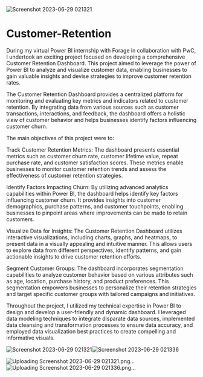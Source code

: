 ![Screenshot 2023-06-29 021321](https://github.com/mohit234567/Customer-Retention/assets/77202377/6bb788ec-e306-4f6a-9281-38f022a1c024)
# Customer-Retention

During my virtual Power BI internship with Forage in collaboration with PwC, I undertook an exciting project focused on developing a comprehensive Customer Retention Dashboard. This project aimed to leverage the power of Power BI to analyze and visualize customer data, enabling businesses to gain valuable insights and devise strategies to improve customer retention rates.

The Customer Retention Dashboard provides a centralized platform for monitoring and evaluating key metrics and indicators related to customer retention. By integrating data from various sources such as customer transactions, interactions, and feedback, the dashboard offers a holistic view of customer behavior and helps businesses identify factors influencing customer churn.

The main objectives of this project were to:

Track Customer Retention Metrics: The dashboard presents essential metrics such as customer churn rate, customer lifetime value, repeat purchase rate, and customer satisfaction scores. These metrics enable businesses to monitor customer retention trends and assess the effectiveness of customer retention strategies.

Identify Factors Impacting Churn: By utilizing advanced analytics capabilities within Power BI, the dashboard helps identify key factors influencing customer churn. It provides insights into customer demographics, purchase patterns, and customer touchpoints, enabling businesses to pinpoint areas where improvements can be made to retain customers.

Visualize Data for Insights: The Customer Retention Dashboard utilizes interactive visualizations, including charts, graphs, and heatmaps, to present data in a visually appealing and intuitive manner. This allows users to explore data from different perspectives, identify patterns, and gain actionable insights to drive customer retention efforts.

Segment Customer Groups: The dashboard incorporates segmentation capabilities to analyze customer behavior based on various attributes such as age, location, purchase history, and product preferences. This segmentation empowers businesses to personalize their retention strategies and target specific customer groups with tailored campaigns and initiatives.

Throughout the project, I utilized my technical expertise in Power BI to design and develop a user-friendly and dynamic dashboard. I leveraged data modeling techniques to integrate disparate data sources, implemented data cleansing and transformation processes to ensure data accuracy, and employed data visualization best practices to create compelling and informative visuals.


![Screenshot 2023-06-29 021321](https://github.com/mohit234567/Customer-Retention/assets/77202377/22d9d129-93c2-4a36-b192-496bb3fc57a2)![Screenshot 2023-06-29 021336](https://github.com/mohit234567/Customer-Retention/assets/77202377/d7038cb3-a5d6-49cb-8b04-9be2968318ae)


![Uploading Screenshot 2023-06-29 021321.png…]()
![Uploading Screenshot 2023-06-29 021336.png…]()

